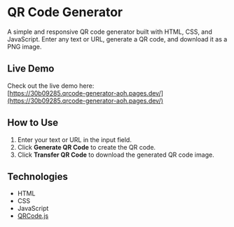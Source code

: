 # QR Code Generator

A simple and responsive QR code generator built with HTML, CSS, and JavaScript. Enter any text or URL, generate a QR code, and download it as a PNG image.

## Live Demo

Check out the live demo here:  
[https://30b09285.qrcode-generator-aoh.pages.dev/](https://30b09285.qrcode-generator-aoh.pages.dev/)

## How to Use

1. Enter your text or URL in the input field.
2. Click **Generate QR Code** to create the QR code.
3. Click **Transfer QR Code** to download the generated QR code image.

## Technologies

- HTML
- CSS
- JavaScript
- [QRCode.js](https://davidshimjs.github.io/qrcodejs/)
